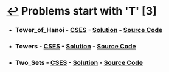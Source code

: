 # [↩](/README.md) Problems start with 'T' [3]

- ### Tower_of_Hanoi - [CSES](https://cses.fi/problemset/task/2165) - [Solution](https://www.youtube.com/watch?v=XnNapSS70h0&t=477s) - [Source Code](Tower_of_Hanoi.cpp)

- ### Towers - [CSES](https://cses.fi/problemset/task/1073) - [Solution](https://www.youtube.com/watch?v=93q-sHLGgsY) - [Source Code](Towers.cpp)

- ### Two_Sets - [CSES](https://cses.fi/problemset/task/1092) - [Solution](https://www.youtube.com/watch?v=bTMyqDH6cUA) - [Source Code](Two_Sets.cpp)